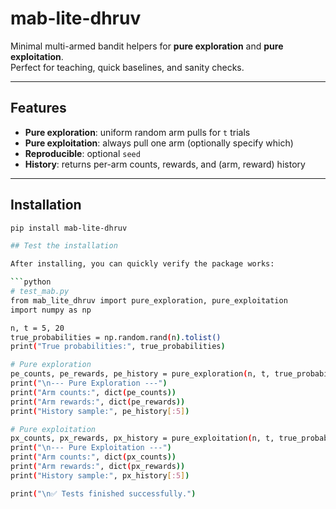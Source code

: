 # mab-lite-dhruv

Minimal multi-armed bandit helpers for **pure exploration** and **pure exploitation**.  
Perfect for teaching, quick baselines, and sanity checks.

---

## Features
- **Pure exploration**: uniform random arm pulls for `t` trials  
- **Pure exploitation**: always pull one arm (optionally specify which)  
- **Reproducible**: optional `seed`  
- **History**: returns per-arm counts, rewards, and (arm, reward) history

---

## Installation
```bash
pip install mab-lite-dhruv

## Test the installation

After installing, you can quickly verify the package works:

```python
# test_mab.py
from mab_lite_dhruv import pure_exploration, pure_exploitation
import numpy as np

n, t = 5, 20
true_probabilities = np.random.rand(n).tolist()
print("True probabilities:", true_probabilities)

# Pure exploration
pe_counts, pe_rewards, pe_history = pure_exploration(n, t, true_probabilities, seed=42)
print("\n--- Pure Exploration ---")
print("Arm counts:", dict(pe_counts))
print("Arm rewards:", dict(pe_rewards))
print("History sample:", pe_history[:5])

# Pure exploitation
px_counts, px_rewards, px_history = pure_exploitation(n, t, true_probabilities, seed=42)
print("\n--- Pure Exploitation ---")
print("Arm counts:", dict(px_counts))
print("Arm rewards:", dict(px_rewards))
print("History sample:", px_history[:5])

print("\n✅ Tests finished successfully.")